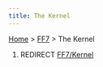 ```yaml
---
title: The Kernel
---
```


[Home](/Main%20Page.md) > [FF7](/FF7.md) > The Kernel

1.  REDIRECT [FF7/Kernel][]

  [FF7/Kernel]: /FF7/Kernel.md "wikilink"
